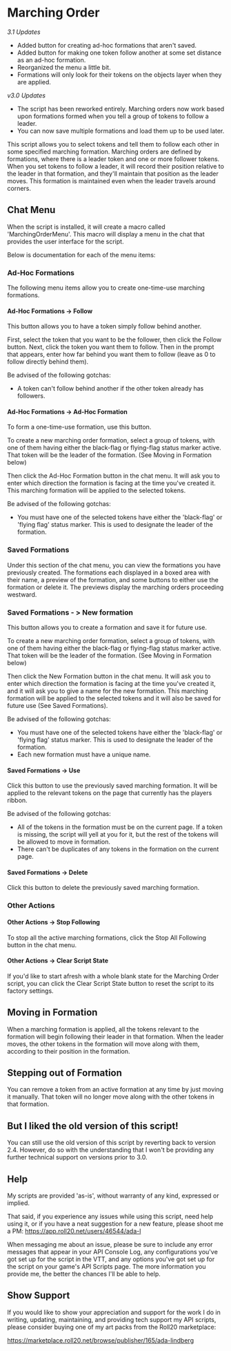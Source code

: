 # Marching Order

_3.1 Updates_
* Added button for creating ad-hoc formations that aren't saved.
* Added button for making one token follow another at some set distance as an ad-hoc formation.
* Reorganized the menu a little bit.
* Formations will only look for their tokens on the objects layer when they are applied.

_v3.0 Updates_
* The script has been reworked entirely. Marching orders now work based upon formations formed when you tell a group of tokens to follow a leader.
* You can now save multiple formations and load them up to be used later.

This script allows you to select tokens and tell them to follow each other
in some specified marching formation. Marching orders are defined by formations,
where there is a leader token and one or more follower tokens. When you set
tokens to follow a leader, it will record their position relative to the
leader in that formation, and they'll maintain that position as the leader
moves. This formation is maintained even when the leader travels around corners.

## Chat Menu

When the script is installed, it will create a macro called
'MarchingOrderMenu'. This macro will display a menu in the chat that provides
the user interface for the script.

Below is documentation for each of the menu items:

### Ad-Hoc Formations

The following menu items allow you to create one-time-use marching formations.

#### Ad-Hoc Formations -> Follow

This button allows you to have a token simply follow behind another.

First, select the token that you want to be the follower, then click the Follow
button. Next, click the token you want them to follow. Then in the prompt that
appears, enter how far behind you want them to follow (leave as 0 to follow
directly behind them).

Be advised of the following gotchas:
* A token can't follow behind another if the other token already has followers.

#### Ad-Hoc Formations -> Ad-Hoc Formation

To form a one-time-use formation, use this button.

To create a new marching order formation, select a group of tokens, with one
of them having either the black-flag or flying-flag status marker active. That
token will be the leader of the formation. (See Moving in Formation below)

Then click the Ad-Hoc Formation button in the chat menu. It will ask you to enter
which direction the formation is facing at the time you've created it.
This marching formation will be applied to the selected tokens.

Be advised of the following gotchas:
* You must have one of the selected tokens have either the 'black-flag' or 'flying flag' status marker. This is used to designate the leader of the formation.

### Saved Formations

Under this section of the chat menu, you can view the formations you have
previously created. The formations each displayed in a boxed area with their name,
a preview of the formation, and some buttons to either use the formation or
delete it. The previews display the marching orders proceeding westward.

### Saved Formations - > New formation

This button allows you to create a formation and save it for future use.

To create a new marching order formation, select a group of tokens, with one
of them having either the black-flag or flying-flag status marker active. That
token will be the leader of the formation. (See Moving in Formation below)

Then click the New Formation button in the chat menu. It will ask you to enter
which direction the formation is facing at the time you've created it, and it
will ask you to give a name for the new formation. This marching formation will
be applied to the selected tokens and it will also be saved for future use
(See Saved Formations).

Be advised of the following gotchas:
* You must have one of the selected tokens have either the 'black-flag' or 'flying flag' status marker. This is used to designate the leader of the formation.
* Each new formation must have a unique name.

#### Saved Formations -> Use

Click this button to use the previously saved marching formation. It will be
applied to the relevant tokens on the page that currently has the
players ribbon.

Be advised of the following gotchas:
* All of the tokens in the formation must be on the current page. If a token is missing, the script will yell at you for it, but the rest of the tokens will be allowed to move in formation.
* There can't be duplicates of any tokens in the formation on the current page.

#### Saved Formations -> Delete

Click this button to delete the previously saved marching formation.

### Other Actions

#### Other Actions -> Stop Following

To stop all the active marching formations, click the Stop All Following button
in the chat menu.

#### Other Actions -> Clear Script State

If you'd like to start afresh with a whole blank state for the Marching Order
script, you can click the Clear Script State button to reset the script
to its factory settings.

## Moving in Formation

When a marching formation is applied, all the tokens relevant to the formation
will begin following their leader in that formation. When the leader moves,
the other tokens in the formation will move along with them, according to
their position in the formation.

## Stepping out of Formation

You can remove a token from an active formation at any time by just moving it
manually. That token will no longer move along with the other tokens in that
formation.

## But I liked the old version of this script!

You can still use the old version of this script by reverting back to
version 2.4. However, do so with the understanding that I won't be providing
any further technical support on versions prior to 3.0.

## Help

My scripts are provided 'as-is', without warranty of any kind, expressed or implied.

That said, if you experience any issues while using this script,
need help using it, or if you have a neat suggestion for a new feature,
please shoot me a PM:
https://app.roll20.net/users/46544/ada-l

When messaging me about an issue, please be sure to include any error messages that
appear in your API Console Log, any configurations you've got set up for the
script in the VTT, and any options you've got set up for the script on your
game's API Scripts page. The more information you provide me, the better the
chances I'll be able to help.

## Show Support

If you would like to show your appreciation and support for the work I do in writing,
updating, maintaining, and providing tech support my API scripts,
please consider buying one of my art packs from the Roll20 marketplace:

https://marketplace.roll20.net/browse/publisher/165/ada-lindberg
